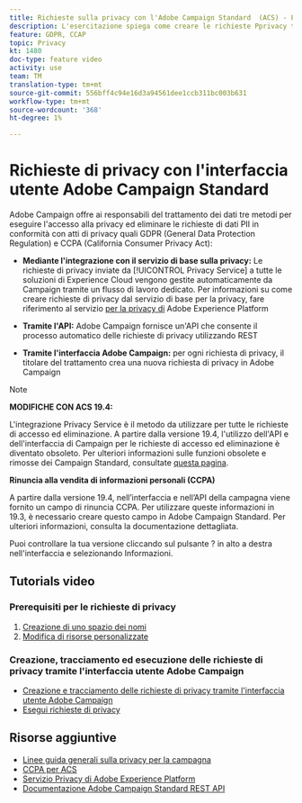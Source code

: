 ```yaml
---
title: Richieste sulla privacy con l'Adobe Campaign Standard  (ACS) - Panoramica
description: L'esercitazione spiega come creare le richieste Pprivacy tramite l'interfaccia Adobe Campaign Standard (ACS) .
feature: GDPR, CCAP
topic: Privacy
kt: 1480
doc-type: feature video
activity: use
team: TM
translation-type: tm+mt
source-git-commit: 556bff4c94e16d3a94561dee1ccb311bc003b631
workflow-type: tm+mt
source-wordcount: '368'
ht-degree: 1%

---
```



# Richieste di privacy con l&#39;interfaccia utente  Adobe Campaign Standard

 Adobe Campaign offre ai responsabili del trattamento dei dati tre metodi per eseguire l&#39;accesso alla privacy ed eliminare le richieste di dati PII in conformità con atti di privacy quali GDPR (General Data Protection Regulation) e CCPA (California Consumer Privacy Act):

* **Mediante l&#39;integrazione con il servizio di base sulla privacy:** Le richieste di privacy inviate da [!UICONTROL Privacy Service] a tutte le soluzioni di Experience Cloud  vengono gestite automaticamente da Campaign tramite un flusso di lavoro dedicato. Per informazioni su come creare richieste di privacy dal servizio di base per la privacy, fare riferimento al servizio [per la privacy di](https://adobe.io/apis/cloudplatform/gdpr.html) Adobe Experience Platform

* **Tramite l&#39;API:**  Adobe Campaign fornisce un&#39;API che consente il processo automatico delle richieste di privacy utilizzando REST

* **Tramite l&#39;interfaccia  Adobe Campaign:** per ogni richiesta di privacy, il titolare del trattamento crea una nuova richiesta di privacy in  Adobe Campaign

>[!NOTE]
>
> **MODIFICHE CON ACS 19.4:**
> 
> L&#39;integrazione [](https://adobe.io/apis/cloudplatform/gdpr.html) Privacy Service è il metodo da utilizzare per tutte le richieste di accesso ed eliminazione. A partire dalla versione 19.4, l&#39;utilizzo dell&#39;API e dell&#39;interfaccia di Campaign per le richieste di accesso ed eliminazione è diventato obsoleto. Per ulteriori informazioni sulle funzioni obsolete e rimosse dei Campaign Standard, consultate [questa pagina](https://helpx.adobe.com/it/campaign/kb/acs-deprecated-and-removed-features.html).
>
>**Rinuncia alla vendita di informazioni personali (CCPA)**
>
>A partire dalla versione 19.4, nell’interfaccia e nell’API della campagna viene fornito un campo di rinuncia CCPA. Per utilizzare queste informazioni in 19.3, è necessario creare questo campo in  Adobe Campaign Standard. Per ulteriori informazioni, consulta la documentazione [](https://helpx.adobe.com/campaign/kb/acs-privacy.html#ccpa) dettagliata.
>
> Puoi controllare la tua versione cliccando sul pulsante ? in alto a destra nell&#39;interfaccia e selezionando Informazioni.

## Tutorials video

### Prerequisiti per le richieste di privacy

1. [Creazione di uno spazio dei nomi](/help/privacy/namespaces-for-privacy-requests.md)
1. [Modifica di risorse personalizzate](/help/privacy/custom-resources-for-privacy-requests.md)

### Creazione, tracciamento ed esecuzione delle richieste di privacy tramite l&#39;interfaccia utente  Adobe Campaign

* [Creazione e tracciamento delle richieste di privacy tramite l&#39;interfaccia utente  Adobe Campaign](/help/privacy/create-and-track-privacy-requests.md)
* [Esegui richieste di privacy](/help/privacy/execute-privacy-requests.md)

## Risorse aggiuntive

* [Linee guida generali sulla privacy per la campagna](https://helpx.adobe.com/campaign/kb/campaign-privacy-overview.html)
* [CCPA per ACS](https://helpx.adobe.com/campaign/kb/acs-privacy.html#ccpa)
* [Servizio Privacy di Adobe Experience Platform](https://adobe.io/apis/cloudplatform/gdpr.html)
* [Documentazione  Adobe Campaign Standard REST API](https://final-docs.campaign.adobe.com/doc/standard/en/api/ACS_API.html#privacy-management)
